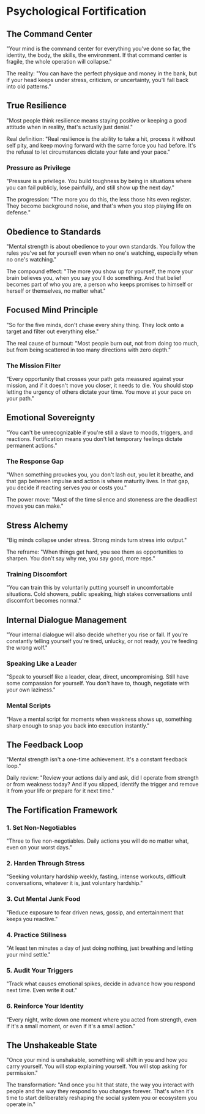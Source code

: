 # Psychological Fortification

## The Command Center

"Your mind is the command center for everything you've done so far, the identity, the body, the skills, the environment. If that command center is fragile, the whole operation will collapse."

The reality: "You can have the perfect physique and money in the bank, but if your head keeps under stress, criticism, or uncertainty, you'll fall back into old patterns."

## True Resilience

"Most people think resilience means staying positive or keeping a good attitude when in reality, that's actually just denial."

Real definition: "Real resilience is the ability to take a hit, process it without self pity, and keep moving forward with the same force you had before. It's the refusal to let circumstances dictate your fate and your pace."

### Pressure as Privilege
"Pressure is a privilege. You build toughness by being in situations where you can fail publicly, lose painfully, and still show up the next day."

The progression: "The more you do this, the less those hits even register. They become background noise, and that's when you stop playing life on defense."

## Obedience to Standards

"Mental strength is about obedience to your own standards. You follow the rules you've set for yourself even when no one's watching, especially when no one's watching."

The compound effect: "The more you show up for yourself, the more your brain believes you, when you say you'll do something. And that belief becomes part of who you are, a person who keeps promises to himself or herself or themselves, no matter what."

## Focused Mind Principle

"So for the five minds, don't chase every shiny thing. They lock onto a target and filter out everything else."

The real cause of burnout: "Most people burn out, not from doing too much, but from being scattered in too many directions with zero depth."

### The Mission Filter
"Every opportunity that crosses your path gets measured against your mission, and if it doesn't move you closer, it needs to die. You should stop letting the urgency of others dictate your time. You move at your pace on your path."

## Emotional Sovereignty

"You can't be unrecognizable if you're still a slave to moods, triggers, and reactions. Fortification means you don't let temporary feelings dictate permanent actions."

### The Response Gap
"When something provokes you, you don't lash out, you let it breathe, and that gap between impulse and action is where maturity lives. In that gap, you decide if reacting serves you or costs you."

The power move: "Most of the time silence and stoneness are the deadliest moves you can make."

## Stress Alchemy

"Big minds collapse under stress. Strong minds turn stress into output."

The reframe: "When things get hard, you see them as opportunities to sharpen. You don't say why me, you say good, more reps."

### Training Discomfort
"You can train this by voluntarily putting yourself in uncomfortable situations. Cold showers, public speaking, high stakes conversations until discomfort becomes normal."

## Internal Dialogue Management

"Your internal dialogue will also decide whether you rise or fall. If you're constantly telling yourself you're tired, unlucky, or not ready, you're feeding the wrong wolf."

### Speaking Like a Leader
"Speak to yourself like a leader, clear, direct, uncompromising. Still have some compassion for yourself. You don't have to, though, negotiate with your own laziness."

### Mental Scripts
"Have a mental script for moments when weakness shows up, something sharp enough to snap you back into execution instantly."

## The Feedback Loop

"Mental strength isn't a one-time achievement. It's a constant feedback loop."

Daily review: "Review your actions daily and ask, did I operate from strength or from weakness today? And if you slipped, identify the trigger and remove it from your life or prepare for it next time."

## The Fortification Framework

### 1. Set Non-Negotiables
"Three to five non-negotiables. Daily actions you will do no matter what, even on your worst days."

### 2. Harden Through Stress
"Seeking voluntary hardship weekly, fasting, intense workouts, difficult conversations, whatever it is, just voluntary hardship."

### 3. Cut Mental Junk Food
"Reduce exposure to fear driven news, gossip, and entertainment that keeps you reactive."

### 4. Practice Stillness
"At least ten minutes a day of just doing nothing, just breathing and letting your mind settle."

### 5. Audit Your Triggers
"Track what causes emotional spikes, decide in advance how you respond next time. Even write it out."

### 6. Reinforce Your Identity
"Every night, write down one moment where you acted from strength, even if it's a small moment, or even if it's a small action."

## The Unshakeable State

"Once your mind is unshakable, something will shift in you and how you carry yourself. You will stop explaining yourself. You will stop asking for permission."

The transformation: "And once you hit that state, the way you interact with people and the way they respond to you changes forever. That's when it's time to start deliberately reshaping the social system you or ecosystem you operate in."